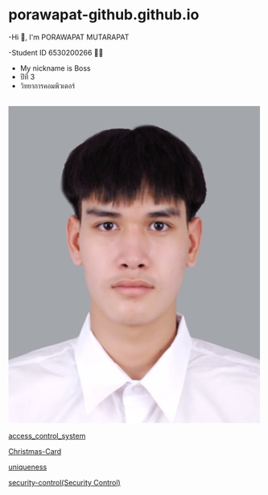 # porawapat-github.github.io

-Hi 👋, I'm PORAWAPAT MUTARAPAT

-Student ID 6530200266 🧑‍🎓

  - My nickname is Boss 
  - ปีที่ 3
  - วิทยาการคอมพิวเตอร์

<br>![picture](/Img/ME.jpg)<br>

[access_control_system](access-control-system.md)<br>

[Christmas-Card](Christmas-Card.md)<br>

[uniqueness](uniqueness.md)<br>

[security-control(Security Control)](security-control.md)

